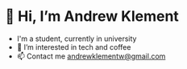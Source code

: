 # 👋 Hi, I’m Andrew Klement
- I'm a student, currently in university
- 👀 I’m interested in tech and coffee
- 📫 Contact me andrewklementw@gmail.com

